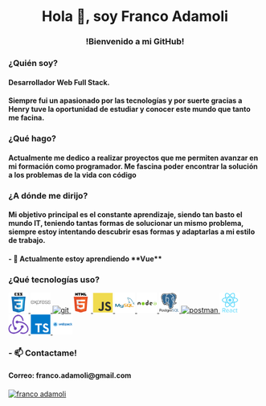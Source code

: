 <h1 align="center">Hola 👋, soy Franco Adamoli</h1>

<h3 align="center" color="white">!Bienvenido a mi GitHub!</h3>  

<h3 align="left">¿Quién soy?</h3>
<h4 align="left" color="white">Desarrollador Web Full Stack. </h4>
  <h4 align="left" color="white">Siempre fui un apasionado por las tecnologías y por suerte gracias a Henry tuve la oportunidad de estudiar y conocer este mundo que tanto me facina.</h4>

<h3 align="left">¿Qué hago?</h3>
<h4 align="left" color="white">Actualmente me dedico a realizar proyectos que me permiten avanzar en mi formación como programador. Me fascina poder encontrar la solución a los problemas de la vida con código</h4>

<h3 align="left">¿A dónde me dirijo?</h3>
<h4 color="white">Mi objetivo principal es el constante aprendizaje, siendo tan basto el mundo IT, teniendo tantas formas de solucionar un mismo problema, siempre estoy intentando descubrir esas formas y adaptarlas a mi estilo de trabajo.</h4>


<h4 >- 🌱 Actualmente estoy aprendiendo **Vue**</h4>

<h3 align="left">¿Qué tecnologías uso?</h3>
<p align="left"> <a href="https://www.w3schools.com/css/" target="_blank" rel="noreferrer"> <img src="https://raw.githubusercontent.com/devicons/devicon/master/icons/css3/css3-original-wordmark.svg" alt="css3" width="40" height="40"/> </a> <a href="https://expressjs.com" target="_blank" rel="noreferrer"> <img src="https://raw.githubusercontent.com/devicons/devicon/master/icons/express/express-original-wordmark.svg" alt="express" width="40" height="40"/> </a> <a href="https://git-scm.com/" target="_blank" rel="noreferrer"> <img src="https://www.vectorlogo.zone/logos/git-scm/git-scm-icon.svg" alt="git" width="40" height="40"/> </a> <a href="https://www.w3.org/html/" target="_blank" rel="noreferrer"> <img src="https://raw.githubusercontent.com/devicons/devicon/master/icons/html5/html5-original-wordmark.svg" alt="html5" width="40" height="40"/> </a> <a href="https://developer.mozilla.org/en-US/docs/Web/JavaScript" target="_blank" rel="noreferrer"> <img src="https://raw.githubusercontent.com/devicons/devicon/master/icons/javascript/javascript-original.svg" alt="javascript" width="40" height="40"/> </a> <a href="https://www.mysql.com/" target="_blank" rel="noreferrer"> <img src="https://raw.githubusercontent.com/devicons/devicon/master/icons/mysql/mysql-original-wordmark.svg" alt="mysql" width="40" height="40"/> </a> <a href="https://nodejs.org" target="_blank" rel="noreferrer"> <img src="https://raw.githubusercontent.com/devicons/devicon/master/icons/nodejs/nodejs-original-wordmark.svg" alt="nodejs" width="40" height="40"/> </a> <a href="https://www.postgresql.org" target="_blank" rel="noreferrer"> <img src="https://raw.githubusercontent.com/devicons/devicon/master/icons/postgresql/postgresql-original-wordmark.svg" alt="postgresql" width="40" height="40"/> </a> <a href="https://postman.com" target="_blank" rel="noreferrer"> <img src="https://www.vectorlogo.zone/logos/getpostman/getpostman-icon.svg" alt="postman" width="40" height="40"/> </a> <a href="https://reactjs.org/" target="_blank" rel="noreferrer"> <img src="https://raw.githubusercontent.com/devicons/devicon/master/icons/react/react-original-wordmark.svg" alt="react" width="40" height="40"/> </a> <a href="https://redux.js.org" target="_blank" rel="noreferrer"> <img src="https://raw.githubusercontent.com/devicons/devicon/master/icons/redux/redux-original.svg" alt="redux" width="40" height="40"/> </a> <a href="https://www.typescriptlang.org/" target="_blank" rel="noreferrer"> <img src="https://raw.githubusercontent.com/devicons/devicon/master/icons/typescript/typescript-original.svg" alt="typescript" width="40" height="40"/> </a> <a href="https://webpack.js.org" target="_blank" rel="noreferrer"> <img src="https://raw.githubusercontent.com/devicons/devicon/d00d0969292a6569d45b06d3f350f463a0107b0d/icons/webpack/webpack-original-wordmark.svg" alt="webpack" width="40" height="40"/> </a> </p>

<h3 align="left">- 📫 Contactame!</h3> 
<p align="left">
<h4 color="white">Correo: franco.adamoli@gmail.com</h4>
  <div>
<a href="https://linkedin.com/in/franco adamoli" target="blank"><img align="center" src="https://raw.githubusercontent.com/rahuldkjain/github-profile-readme-generator/master/src/images/icons/Social/linked-in-alt.svg" alt="franco adamoli" height="30" width="40" /></a>
</p>
  </div>
